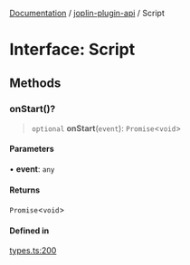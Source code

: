 [Documentation](../../packages.md) / [joplin-plugin-api](../index.md) / Script

# Interface: Script

## Methods

### onStart()?

> `optional` **onStart**(`event`): `Promise`\<`void`\>

#### Parameters

• **event**: `any`

#### Returns

`Promise`\<`void`\>

#### Defined in

[types.ts:200](https://github.com/rxliuli/joplin-utils/blob/856dd8cbf75fe71932485581a99ca0e4ebcdd5e8/packages/joplin-plugin-api/src/types.ts#L200)
